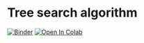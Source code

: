 # Tree search algorithm
[![Binder](https://mybinder.org/badge_logo.svg)](https://mybinder.org/v2/gh/sealtielfreak/tree_search_algorithm_lab/main)
[![Open In Colab](https://colab.research.google.com/assets/colab-badge.svg)](https://colab.research.google.com/github/sealtielfreak/tree_search_algorithm_lab/blob/main/sample.ipynb)